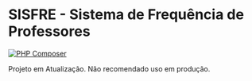 # SISFRE - Sistema de Frequência de Professores

[![PHP Composer](https://github.com/joseolinda/sisfre/actions/workflows/php.yml/badge.svg)](https://github.com/joseolinda/sisfre/actions/workflows/php.yml)

Projeto em Atualização. Não recomendado uso em produção. 
